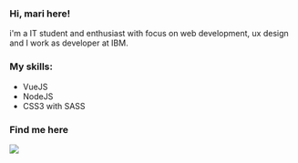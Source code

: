 ### Hi, mari here! 

i'm a IT student and enthusiast with focus on web development, ux design and I work as developer at IBM.

### My skills:
- VueJS
- NodeJS
- CSS3 with SASS

### Find me here

<img src="{https://logodownload.org/wp-content/uploads/2017/04/instagram-logo-3.png}" />
